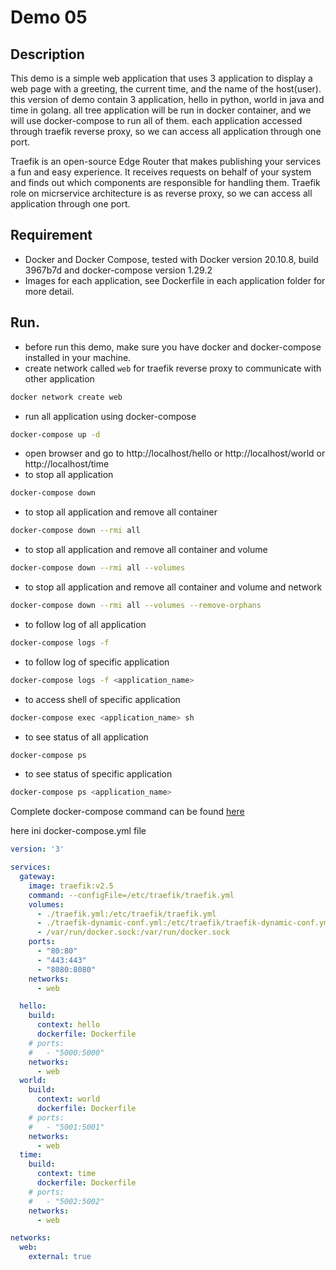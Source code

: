 # Demo 05
## Description
This demo is a simple web application that uses 3 application to display a web page with a greeting, the current time, and the name of the host(user). 
this version of demo contain 3 application, hello in python, world in java and time in golang. all tree application will be run in docker container, and we will use docker-compose to run all of them.
each application accessed through traefik reverse proxy, so we can access all application through one port.

Traefik is an open-source Edge Router that makes publishing your services a fun and easy experience. It receives requests on behalf of your system and finds out which components are responsible for handling them. Traefik role on micrservice architecture is as reverse proxy, so we can access all application through one port.

## Requirement
- Docker and Docker Compose, tested with Docker version 20.10.8, build 3967b7d and docker-compose version 1.29.2
- Images for each application, see Dockerfile in each application folder for more detail.

## Run.
- before run this demo, make sure you have docker and docker-compose installed in your machine.
- create network called `web` for traefik reverse proxy to communicate with other application
```bash
docker network create web
```
- run all application using docker-compose
```bash
docker-compose up -d
```
- open browser and go to http://localhost/hello or http://localhost/world or http://localhost/time
- to stop all application
```bash
docker-compose down
```
- to stop all application and remove all container
```bash
docker-compose down --rmi all
```
- to stop all application and remove all container and volume
```bash
docker-compose down --rmi all --volumes
```
- to stop all application and remove all container and volume and network
```bash
docker-compose down --rmi all --volumes --remove-orphans
```
- to follow log of all application
```bash
docker-compose logs -f
```
- to follow log of specific application
```bash
docker-compose logs -f <application_name>
```
- to access shell of specific application
```bash
docker-compose exec <application_name> sh
```
- to see status of all application
```bash
docker-compose ps
```
- to see status of specific application
```bash
docker-compose ps <application_name>
```

Complete docker-compose command can be found [here](https://docs.docker.com/compose/reference/overview/)

here ini docker-compose.yml file
```yaml
version: '3'

services:
  gateway:
    image: traefik:v2.5
    command: --configFile=/etc/traefik/traefik.yml
    volumes:
      - ./traefik.yml:/etc/traefik/traefik.yml
      - ./traefik-dynamic-conf.yml:/etc/traefik/traefik-dynamic-conf.yml
      - /var/run/docker.sock:/var/run/docker.sock
    ports:
      - "80:80"
      - "443:443"
      - "8080:8080"
    networks:
      - web

  hello:
    build: 
      context: hello
      dockerfile: Dockerfile
    # ports:
    #   - "5000:5000"
    networks:
      - web
  world:
    build: 
      context: world
      dockerfile: Dockerfile
    # ports:
    #   - "5001:5001"
    networks:
      - web
  time:
    build: 
      context: time
      dockerfile: Dockerfile
    # ports:
    #   - "5002:5002"
    networks:
      - web

networks:
  web:
    external: true

```